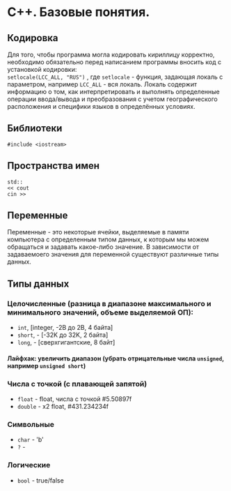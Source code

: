 # С++. Базовые понятия.

## Кодировка


Для того, чтобы программа могла кодировать кириллицу корректно, необходимо обязательно перед написанием программы вносить код с установкой кодировки:<br>
```setlocale(LCC_ALL, "RUS")``` , где `setlocale` - функция, задающая локаль с параметром, например `LCC_ALL` - вся локаль. Локаль содержит информацию о том, как интерпретировать и выполнять определенные операции ввода/вывода и преобразования с учетом географического расположения и специфики языков в определённых условиях.<br>

## Библиотеки
`#include <iostream>`<br>
## Пространства имен
`std::`<br>
`<< cout`<br>
`cin >>`<br>

## Переменные

Переменные - это некоторые ячейки, выделяемые в памяти компьютера с определенным типом данных, к которым мы можем обращаться и задавать какое-либо значение. В зависимости от задаваемоего значения для переменной существуют различные типы данных.<br>

## Типы данных
### Целочисленные (разница в диапазоне максимального и минимального значений, объеме выделяемой ОП):
* `int`, [integer, -2B до 2B, 4 байта]<br>
* `short`, - [-32K до 32K, 2 байта]<br>
* `long`, - [сверхгигантские, 8 байт]<br>
#### Лайфхак: увеличить диапазон (убрать отрицательные числа `unsigned`, например `unsigned short`)<br>
### Числа с точкой (с плавающей запятой)
* `float` - float, числа с точкой #5.50897f<br>
* `double` - x2 float, #431.234234f<br>
### Символьные
* `char` - 'b'<br>
* `?` - <br>
### Логические
* `bool` - true/false<br>